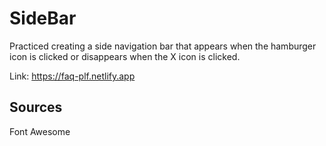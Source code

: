 # SideBar

Practiced creating a side navigation bar that appears when the hamburger icon is clicked or disappears when the X icon is clicked.

Link: https://faq-plf.netlify.app

## Sources

Font Awesome
